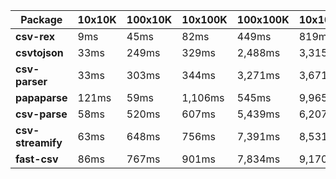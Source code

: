| Package | 10x10K | 100x10K | 10x100K | 100x100K | 10x1000K 
|---------|---|---|---|---|---
| **csv-rex** | 9ms | 45ms | 82ms | 449ms | 819ms 
| **csvtojson** | 33ms | 249ms | 329ms | 2,488ms | 3,315ms 
| **csv-parser** | 33ms | 303ms | 344ms | 3,271ms | 3,671ms 
| **papaparse** | 121ms | 59ms | 1,106ms | 545ms | 9,965ms 
| **csv-parse** | 58ms | 520ms | 607ms | 5,439ms | 6,207ms 
| **csv-streamify** | 63ms | 648ms | 756ms | 7,391ms | 8,531ms 
| **fast-csv** | 86ms | 767ms | 901ms | 7,834ms | 9,170ms 
